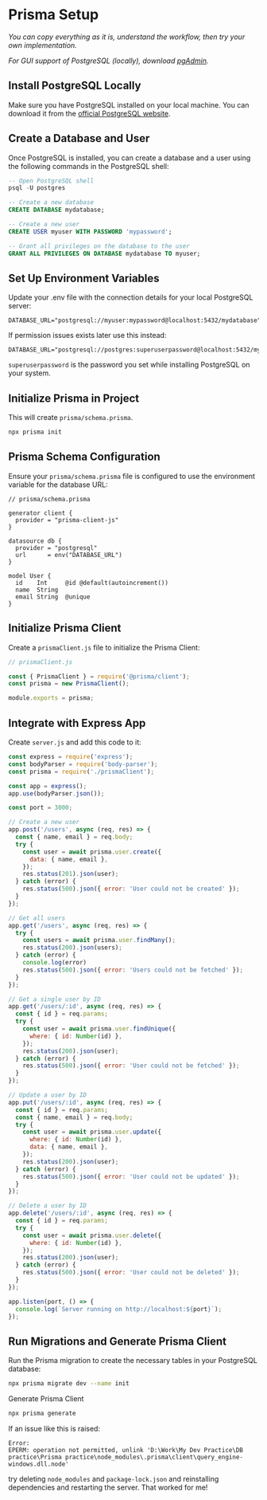 # Prisma Setup

*You can copy everything as it is, understand the workflow, then try your own implementation.*

*For GUI support of PostgreSQL (locally), download [pgAdmin](https://www.pgadmin.org/download/pgadmin-4-windows/).*

## Install PostgreSQL Locally
Make sure you have PostgreSQL installed on your local machine. You can download it from the [official PostgreSQL website](https://www.postgresql.org/download/).

## Create a Database and User
Once PostgreSQL is installed, you can create a database and a user using the following commands in the PostgreSQL shell:

```sql
-- Open PostgreSQL shell
psql -U postgres

-- Create a new database
CREATE DATABASE mydatabase;

-- Create a new user
CREATE USER myuser WITH PASSWORD 'mypassword';

-- Grant all privileges on the database to the user
GRANT ALL PRIVILEGES ON DATABASE mydatabase TO myuser;
```

## Set Up Environment Variables
Update your .env file with the connection details for your local PostgreSQL server:

```
DATABASE_URL="postgresql://myuser:mypassword@localhost:5432/mydatabase"
```

If permission issues exists later use this instead:

```
DATABASE_URL="postgresql://postgres:superuserpassword@localhost:5432/mydatabase"
```

`superuserpassword` is the password you set while installing PostgreSQL on your system.

## Initialize Prisma in Project
This will create `prisma/schema.prisma`.

```bash
npx prisma init
```

## Prisma Schema Configuration
Ensure your `prisma/schema.prisma` file is configured to use the environment variable for the database URL:

```
// prisma/schema.prisma

generator client {
  provider = "prisma-client-js"
}

datasource db {
  provider = "postgresql"
  url      = env("DATABASE_URL")
}

model User {
  id    Int     @id @default(autoincrement())
  name  String
  email String  @unique
}
```

## Initialize Prisma Client
Create a `prismaClient.js` file to initialize the Prisma Client:

```javascript
// prismaClient.js

const { PrismaClient } = require('@prisma/client');
const prisma = new PrismaClient();

module.exports = prisma;
```


## Integrate with Express App

Create `server.js` and add this code to it:

```js
const express = require('express');
const bodyParser = require('body-parser');
const prisma = require('./prismaClient');

const app = express();
app.use(bodyParser.json());

const port = 3000;

// Create a new user
app.post('/users', async (req, res) => {
  const { name, email } = req.body;
  try {
    const user = await prisma.user.create({
      data: { name, email },
    });
    res.status(201).json(user);
  } catch (error) {
    res.status(500).json({ error: 'User could not be created' });
  }
});

// Get all users
app.get('/users', async (req, res) => {
  try {
    const users = await prisma.user.findMany();
    res.status(200).json(users);
  } catch (error) {
    console.log(error)
    res.status(500).json({ error: 'Users could not be fetched' });
  }
});

// Get a single user by ID
app.get('/users/:id', async (req, res) => {
  const { id } = req.params;
  try {
    const user = await prisma.user.findUnique({
      where: { id: Number(id) },
    });
    res.status(200).json(user);
  } catch (error) {
    res.status(500).json({ error: 'User could not be fetched' });
  }
});

// Update a user by ID
app.put('/users/:id', async (req, res) => {
  const { id } = req.params;
  const { name, email } = req.body;
  try {
    const user = await prisma.user.update({
      where: { id: Number(id) },
      data: { name, email },
    });
    res.status(200).json(user);
  } catch (error) {
    res.status(500).json({ error: 'User could not be updated' });
  }
});

// Delete a user by ID
app.delete('/users/:id', async (req, res) => {
  const { id } = req.params;
  try {
    const user = await prisma.user.delete({
      where: { id: Number(id) },
    });
    res.status(200).json(user);
  } catch (error) {
    res.status(500).json({ error: 'User could not be deleted' });
  }
});

app.listen(port, () => {
  console.log(`Server running on http://localhost:${port}`);
});
```

## Run Migrations and Generate Prisma Client
Run the Prisma migration to create the necessary tables in your PostgreSQL database:

```bash
npx prisma migrate dev --name init
```

Generate Prisma Client
```bash
npx prisma generate
```

If an issue like this is raised:

```
Error: 
EPERM: operation not permitted, unlink 'D:\Work\My Dev Practice\DB practice\Prisma practice\node_modules\.prisma\client\query_engine-windows.dll.node'
```

try deleting `node_modules` and `package-lock.json` and reinstalling dependencies and restarting the server. That worked for me!